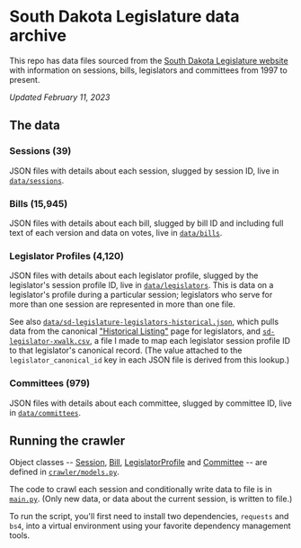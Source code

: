 # South Dakota Legislature data archive
This repo has data files sourced from the [South Dakota Legislature website](https://sdlegislature.gov/) with information on sessions, bills, legislators and committees from 1997 to present.

_Updated February 11, 2023_

## The data

### Sessions (39)
JSON files with details about each session, slugged by session ID, live in [`data/sessions`](data/sessions).

### Bills (15,945)
JSON files with details about each bill, slugged by bill ID and including full text of each version and data on votes, live in [`data/bills`](data/bills).

### Legislator Profiles (4,120)
JSON files with details about each legislator profile, slugged by the legislator's session profile ID, live in [`data/legislators`](data/legislators). This is data on a legislator's profile during a particular session; legislators who serve for more than one session are represented in more than one file.

See also [`data/sd-legislature-legislators-historical.json`](data/sd-legislature-legislators-historical.json), which pulls data from the canonical ["Historical Listing"](https://sdlegislature.gov/Legislators/Historical) page for legislators, and [`sd-legislator-xwalk.csv`](sd-legislator-xwalk.csv), a file I made to map each legislator session profile ID to that legislator's canonical record. (The value attached to the `legislator_canonical_id` key in each JSON file is derived from this lookup.)

### Committees (979)
JSON files with details about each committee, slugged by committee ID, live in [`data/committees`](data/committees).

## Running the crawler
Object classes -- [Session](crawler/models.py#L19), [Bill](crawler/models.py#L212), [LegislatorProfile](crawler/models.py#L526) and [Committee](crawler/models.py#L618) -- are defined in [`crawler/models.py`](crawler/models.py).

The code to crawl each session and conditionally write data to file is in [`main.py`](crawler/main.py). (Only new data, or data about the current session, is written to file.)

To run the script, you'll first need to install two dependencies, `requests` and `bs4`, into a virtual environment using your favorite dependency management tools.